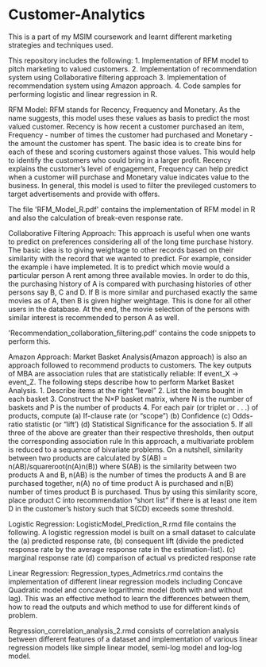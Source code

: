# Customer-Analytics
This is a part of my MSIM coursework and learnt different marketing strategies and techniques used.

This repository includes the following:
    1. Implementation of RFM model to pitch marketing to valued customers. 
    2. Implementation of recommendation system using Collaborative filtering approach 
    3. Implementation of recommendation system using Amazon approach. 
    4. Code samples for performing logistic and linear regression in R.
    
    
RFM Model: 
RFM stands for Recency, Frequency and Monetary. As the name suggests, this model uses these values as basis to predict the most valued customer. Recency is how recent a customer purchased an item, Frequency - number of times the customer had purchased and Monetary - the amount the customer has spent. The basic idea is to create bins for each of these and scoring customers against those values. This would help to identify the customers who could bring in a larger profit. Recency explains the customer’s level of engagement,
Frequency can help predict when a customer will purchase and Monetary value indicates value to the business. In general, this model is used to filter the previleged customers to target advertisements and provide with offers. 

The file 'RFM_Model_R.pdf' contains the implementation of RFM model in R and also the calculation of break-even response rate.

Collaborative Filtering Approach:
This approach is useful when one wants to predict on preferences considering all of the long time purchase history. The basic idea is to giving weightage to other records based on their similarity with the record that we wanted to predict. For example, consider the example i have implemeted. It is to predict which movie would a particular person A rent among three available movies. In order to do this, the purchasing history of A is compared with purchasing histories of other persons say B, C and D. If B is more similar and purchased exactly the same movies as of A, then B is given higher weightage. This is done for all other users in the database. At the end, the movie selection of the persons with similar interest is recommended to person A as well.

'Recommendation_collaboration_filtering.pdf' contains the code snippets to perform this.


Amazon Approach:
Market Basket Analysis(Amazon approach) is also an approach followed to recommend products to customers. The key outputs of MBA are association rules that are statistically reliable: If event_X → event_Z. The following steps describe how to perform Market Basket Analysis.
        1. Describe items at the right “level”
        2. List the items bought in each basket
        3. Construct the N×P basket matrix, where N is the number of baskets and P is the number of products
        4. For each pair (or triplet or . . .) of products, compute
              (a) If-clause rate (or “scope”)
              (b) Confidence
              (c) Odds-ratio statistic (or “lift’)
              (d) Statistical Significance for the association
        5. If all three of the above are greater than their respective thresholds, then output the corresponding association rule
In this approach, a multivariate problem is reduced to a sequence of bivariate problems. On a nutshell, similarity between two products are calculated by S(AB) = n(AB)/squareroot(n(A)n(B)) where S(AB) is the similarity between two products A and B, n(AB) is the number of times the products A and B are purchased together, n(A) no of time product A is purchased and n(B) number of times product B is purchased. Thus by using this similarity score, place product C into recommendation “short list” if there is at least one item D in the customer’s history such that S(CD) exceeds some threshold. 

Logistic Regression:
LogisticModel_Prediction_R.rmd file contains the following.
A logistic regression model is built on a small dataset to calculate the 
        (a) predicted response rate, 
        (b) consequent lift (divide the predicted response rate by the average response rate in the estimation-list). 
        (c) marginal response rate 
        (d) comparison of actual vs predicted response rate


Linear Regression:
Regression_types_Admetrics.rmd contains the implementation of different linear regression models including Concave Quadratic model and concave logarithmic model (both with and without lag). This was an effective method to learn the differences between them, how to read the outputs and which method to use for different kinds of problem.

Regression_correlation_analysis_2.rmd consists of correlation analysis between different features of a dataset and implementation of various linear regression models like simple linear model, semi-log model and log-log model.



        
        



